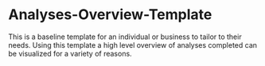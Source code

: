 # Analyses-Overview-Template
This is a baseline template for an individual or business to tailor to their needs.  Using this template a high level overview of analyses completed can be visualized for a variety of reasons.
